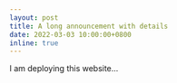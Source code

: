 ```yaml
---
layout: post
title: A long announcement with details
date: 2022-03-03 10:00:00+0800
inline: true
---
```


I am deploying this website...
